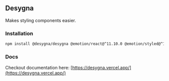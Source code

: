 ## Desygna

Makes styling components easier.

### Installation

```bash
npm install @desygna/desygna @emotion/react@^11.10.0 @emotion/styled@^11.10.0
```

### Docs

Checkout documentation here:
[https://desygna.vercel.app/](https://desygna.vercel.app/)
